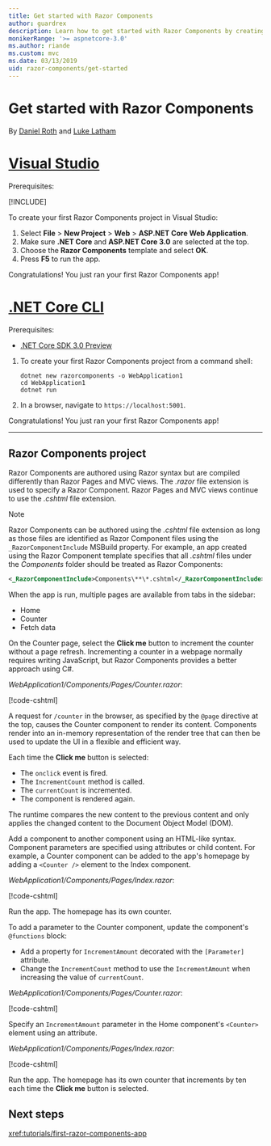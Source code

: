 ```yaml
---
title: Get started with Razor Components
author: guardrex
description: Learn how to get started with Razor Components by creating and modifying a Razor Components project.
monikerRange: '>= aspnetcore-3.0'
ms.author: riande
ms.custom: mvc
ms.date: 03/13/2019
uid: razor-components/get-started
---
```

# Get started with Razor Components

By [Daniel Roth](https://github.com/danroth27) and [Luke Latham](https://github.com/guardrex)

# [Visual Studio](#tab/visual-studio)

Prerequisites:

[!INCLUDE[](~/includes/net-core-prereqs-vs-3.0.md)]

To create your first Razor Components project in Visual Studio:

1. Select **File** > **New Project** > **Web** > **ASP.NET Core Web Application**.
1. Make sure **.NET Core** and **ASP.NET Core 3.0** are selected at the top.
1. Choose the **Razor Components** template and select **OK**.
1. Press **F5** to run the app.

Congratulations! You just ran your first Razor Components app!

<!--

# [Visual Studio Code](#tab/visual-studio-code)

Prerequisites:

[!INCLUDE[](~/includes/net-core-prereqs-vsc-3.0.md)]

To create your first Razor Components project in Visual Studio Code:

1. Execute the following command from a command shell:

   ```console
   dotnet new razorcomponents -o WebApplication1
   ```

1. Open the *WebApplication1* folder in Visual Studio Code.

1. Add a *.vscode* folder.

1. Add a *tasks.json* file to the *.vscode* folder with the following content:

   [!code-json[](get-started/samples_snapshot/3.x/tasks.json)]

1. Add a *launch.json* file to the *.vscode* folder with the following content:

   [!code-json[](get-started/samples_snapshot/3.x/launch.json)]

1. Execute the app using the Visual Studio Code debugger.

1. In a browser, navigate to `https://localhost:5001`.

Congratulations! You just ran your first Razor Components app!

# [Visual Studio for Mac](#tab/visual-studio-mac)

.NET Core 3.0 will be supported with Visual Studio for Mac version 8.0 or later. Visual Studio for Mac version 8.0 Preview isn't available at this time.

Use the [.NET Core CLI version of this topic](xref:razor-components/get-started?tabs=netcore-cli) on macOS.


[!INCLUDE[](~/includes/net-core-prereqs-mac-3.0.md)]

To create your first project Razor Components project in Visual Studio for Mac:

1. Select **File** > **New Solution** or **New Project**.
1. In the sidebar, select **.NET Core** > **App**.
1. Select **ASP.NET Core Razor Components** and select **Next**.
1. The **Target Framework** defaults to **.NET Core 3.0**. Select **Next**.
1. In the **Project Name** field, enter `WebApplication1`. Select **Create**.
1. Select **Run** > **Run Without Debugging** to run the app *without the debugger*. Running with the debugger isn't supported at this time.

Congratulations! You just ran your first Razor Components app!
-->

# [.NET Core CLI](#tab/netcore-cli/)

Prerequisites:

* [.NET Core SDK 3.0 Preview](https://dotnet.microsoft.com/download/dotnet-core/3.0)

1. To create your first Razor Components project from a command shell:

   ```console
   dotnet new razorcomponents -o WebApplication1
   cd WebApplication1
   dotnet run
   ```

1. In a browser, navigate to `https://localhost:5001`.

Congratulations! You just ran your first Razor Components app!

---

## Razor Components project

Razor Components are authored using Razor syntax but are compiled differently than Razor Pages and MVC views. The *.razor* file extension is used to specify a Razor Component. Razor Pages and MVC views continue to use the *.cshtml* file extension.

> [!NOTE]
> Razor Components can be authored using the *.cshtml* file extension as long as those files are identified as Razor Component files using the `_RazorComponentInclude` MSBuild property. For example, an app created using the Razor Component template specifies that all *.cshtml* files under the *Components* folder should be treated as Razor Components:
>
> ```xml
> <_RazorComponentInclude>Components\**\*.cshtml</_RazorComponentInclude>
> ```

When the app is run, multiple pages are available from tabs in the sidebar:

* Home
* Counter
* Fetch data

On the Counter page, select the **Click me** button to increment the counter without a page refresh. Incrementing a counter in a webpage normally requires writing JavaScript, but Razor Components provides a better approach using C#.

*WebApplication1/Components/Pages/Counter.razor*:

[!code-cshtml[](get-started/samples_snapshot/3.x/Counter1.razor)]

A request for `/counter` in the browser, as specified by the `@page` directive at the top, causes the Counter component to render its content. Components render into an in-memory representation of the render tree that can then be used to update the UI in a flexible and efficient way.

Each time the **Click me** button is selected:

* The `onclick` event is fired.
* The `IncrementCount` method is called.
* The `currentCount` is incremented.
* The component is rendered again.

The runtime compares the new content to the previous content and only applies the changed content to the Document Object Model (DOM).

Add a component to another component using an HTML-like syntax. Component parameters are specified using attributes or child content. For example, a Counter component can be added to the app's homepage by adding a `<Counter />` element to the Index component.

*WebApplication1/Components/Pages/Index.razor*:

[!code-cshtml[](get-started/samples_snapshot/3.x/Index1.razor?highlight=7)]

Run the app. The homepage has its own counter.

To add a parameter to the Counter component, update the component's `@functions` block:

* Add a property for `IncrementAmount` decorated with the `[Parameter]` attribute.
* Change the `IncrementCount` method to use the `IncrementAmount` when increasing the value of `currentCount`.

*WebApplication1/Components/Pages/Counter.razor*:

[!code-cshtml[](get-started/samples_snapshot/3.x/Counter2.razor?highlight=4,8)]

Specify an `IncrementAmount` parameter in the Home component's `<Counter>` element using an attribute.

*WebApplication1/Components/Pages/Index.razor*:

[!code-cshtml[](get-started/samples_snapshot/3.x/Index2.razor)]

Run the app. The homepage has its own counter that increments by ten each time the **Click me** button is selected.

## Next steps

<xref:tutorials/first-razor-components-app>
